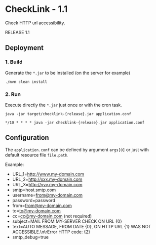 # CheckLink - 1.1

Check HTTP url accessibility.

RELEASE 1.1
## Deployment

### 1. Build

Generate the `*.jar` to be installed (on the server for example)
```
./mvn clean install
```
### 2. Run 
Execute directly the `*.jar` just once or with the cron task.
```
java -jar target/checklink-{release}.jar application.conf
```
```
*/10 * * * * java -jar checklink-{release}.jar application.conf
```
## Configuration

The `application.conf` can be defined by argument `args[0]` or just with default resource file `file.path`.

Example:
 * URL_1=http://www.my-domain.com
 * URL_2=http://xxx.my-domain.com
 * URL_X=http://yyy.my-domain.com
 * smtp=host.smtp.com
 * username=from@my-domain.com
 * password=password
 * from=from@my-domain.com
 * to=to@my-domain.com
 * cc=cc@my-domain.com (not required)
 * subject=MAIL FROM MY-SERVER CHECK ON URL {0}
 * text=AUTO MESSAGE, FROM DATE {0}, ON HTTP URL {1} WAS NOT ACCESSIBLE.\n\rError HTTP code: {2}
 * smtp_debug=true
